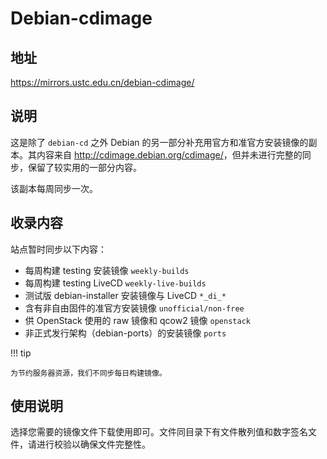 # Debian-cdimage

## 地址

<https://mirrors.ustc.edu.cn/debian-cdimage/>

## 说明

这是除了 `debian-cd` 之外 Debian 的另一部分补充用官方和准官方安装镜像的副本。其内容来自 <http://cdimage.debian.org/cdimage/>，但并未进行完整的同步，保留了较实用的一部分内容。

该副本每周同步一次。

## 收录内容

站点暂时同步以下内容：

- 每周构建 testing 安装镜像 `weekly-builds`
- 每周构建 testing LiveCD `weekly-live-builds`
- 测试版 debian-installer 安装镜像与 LiveCD `*_di_*`
- 含有非自由固件的准官方安装镜像 `unofficial/non-free`
- 供 OpenStack 使用的 raw 镜像和 qcow2 镜像 `openstack`
- 非正式发行架构（debian-ports）的安装镜像 `ports`

!!! tip

    为节约服务器资源，我们不同步每日构建镜像。

## 使用说明

选择您需要的镜像文件下载使用即可。文件同目录下有文件散列值和数字签名文件，请进行校验以确保文件完整性。
